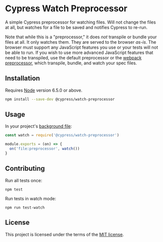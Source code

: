 # Cypress Watch Preprocessor

A simple Cypress preprocessor for watching files. Will not change the files at all, but watches for a file to be saved and notifies Cypress to re-run.

Note that while this is a "preprocessor," it does *not* transpile or bundle your files at all. It only watches them. They are served to the browser *as-is*. The browser must support any JavaScript features you use or your tests will not be able to run. If you wish to use more advanced JavaScript features that need to be transpiled, use the default preprocessor or the [webpack preprocessor](https://github.com/cypress-io/cypress-webpack-preprocessor), which transpile, bundle, and watch your spec files.

## Installation

Requires [Node](https://nodejs.org) version 6.5.0 or above.

```sh
npm install --save-dev @cypress/watch-preprocessor
```

## Usage

In your project's [background file](https://on.cypress.io/background-process):

```javascript
const watch = require('@cypress/watch-preprocessor')

module.exports = (on) => {
  on('file:preprocessor', watch())
}
```

## Contributing

Run all tests once:

```shell
npm test
```

Run tests in watch mode:

```shell
npm run test-watch
```

## License

This project is licensed under the terms of the [MIT license](/LICENSE.md).
